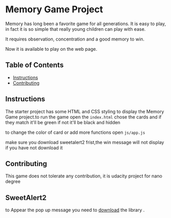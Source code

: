 
# Memory Game Project
Memory has long been a favorite game for all generations. It is easy to play, in fact it is so simple that really young children can play with ease.

It requires observation, concentration and a good memory to win.

Now it is available to play on the web page.

## Table of Contents

* [Instructions](#instructions)
* [Contributing](#contributing)

## Instructions

The starter project has some HTML and CSS styling to display the Memory Game project.to run the game open the `index.html` chose the cards and if they match it'll be green if not it'll be black and hidden

to change the color of card or add more functions open `js/app.js` 

make sure you download sweetalert2 frist,the win message will not display if you have not download it 



## Contributing
This game does not tolerate any contribution, it is udacity project for nano degree


## SweetAlert2

to Appear the pop up message you need to [download](https://sweetalert2.github.io) the library .
